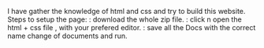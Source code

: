 I have gather the knowledge of html and css and try to build this website.
 Steps to setup the page:
 : download the whole zip file.
 : click n open the html + css file , with your prefered editor.
 : save all the Docs with the correct name change of documents and run.

